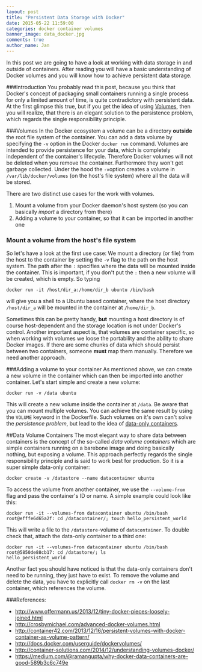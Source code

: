 ```yaml
---
layout: post
title: "Persistent Data Storage with Docker"
date: 2015-05-22 11:59:00
categories: docker container volumes
banner_image: data_docker.jpg
comments: true
author_name: Jan
---
```

In this post we are going to have a look at working with data storage in and outside of containers. After reading you will have a basic understanding of Docker volumes and you will know how to achieve persistent data storage. 
<!--more-->

###Introduction 
You probably read this post, because you think that Docker's concept of packaging small containers running a single process for only a limited amount of time, is quite contradictory with persistent data. At the first glimpse this true, but if you get the idea of using [Volumes](http://crosbymichael.com/advanced-docker-volumes.html), then you will realize, that there is an elegant solution to the persistence problem, which regards the single responsibility principle.

###Volumes
In the Docker ecosystem a volume can be a directory __outside__ the root file system of the container. You can add a data volume by specifying the `-v` option in the Docker `docker run` command. Volumes are intended to provide persistence for your data, which is completely independent of the container's lifecycle. Therefore Docker volumes will not be deleted when you remove the container. Furthermore they won't get garbage collected. 
Under the hood the `-v`option creates a volume in `/var/lib/docker/volumes` (on the host's file system) where all the data will be stored.

There are two distinct use cases for the work with volumes.  

 1. Mount a volume from your Docker daemon's host system (so you can basically *import* a directory from there)
 2. Adding a volume to your container, so that it can be imported in another one

### Mount a volume from the host's file system
So let's have a look at the first use case:
We mount a directory (or file) from the host to the container by setting the `-v` flag to the path on the host system. The path after the `:` specifies where the data will be mounted inside the container. This is important, if you don't put the `:` then a new volume will be created, which is empty. So typing 

    docker run -it /host/dir_a:/home/dir_b ubuntu /bin/bash

will give you a shell to a Ubuntu based container, where the host directory `/host/dir_a` will be mounted in the container at `/home/dir_b`.

Sometimes this can be pretty handy, __but__ mounting a host directory is of course host-dependent and the storage location is not under Docker's control. Another important aspect is, that volumes are container specific, so when working with volumes we loose the portability and the ability to share Docker images. If there are some chunks of data which should persist between two containers, someone __must__ map them manually. Therefore we need another approach. 

###Adding a volume to your container
As mentioned above, we can create a new volume in the container which can then be imported into another container. Let's start simple and create a new volume: 

    docker run -v /data ubuntu


This will create a new volume inside the container at `/data`. Be aware that you can mount multiple volumes. You can achieve the same result by using the `VOLUME` keyword in the Dockerfile. Such volumes on it's own can't solve the *persistence problem*, but lead to the idea of [data-only containers](http://container42.com/2013/12/16/persistent-volumes-with-docker-container-as-volume-pattern/). 

##Data Volume Containers
The most elegant way to share data between containers is the concept of the so-called *data volume containers* which are simple containers running on a barebone image and doing basically nothing, but exposing a volume. This approach perfectly regards the single responsibility principle and is said to work best for production. 
So it is a super simple data-only container:     


    docker create -v /datastore --name datacontainer ubuntu


To access the volume from another container, we use the `--volume-from` flag and pass the container's ID or name. A simple example could look like this:

    docker run -it --volumes-from datacontainer ubuntu /bin/bash
    root@efffe6d65a2f: cd /datacontainer/; touch hello_persistent_world

This will write a file to the `/datastore`-volume of `datacontainer`. To double check that, attach the data-only container to a third one:

    docker run -it --volumes-from datacontainer ubuntu /bin/bash
    root@5850de88cb17: cd /datastore/; ls
    hello_persistent_world

Another fact you should have noticed is that the data-only containers don't need to be running, they just have to exist. To remove the volume and delete the data, you have to explicitly call `docker rm -v` on the last container, which references the volume. 

###References:
* http://www.offermann.us/2013/12/tiny-docker-pieces-loosely-joined.html 
* http://crosbymichael.com/advanced-docker-volumes.html 
* http://container42.com/2013/12/16/persistent-volumes-with-docker-container-as-volume-pattern/
* http://docs.docker.com/userguide/dockervolumes/ 
* http://container-solutions.com/2014/12/understanding-volumes-docker/ 
* https://medium.com/@ramangupta/why-docker-data-containers-are-good-589b3c6c749e 
